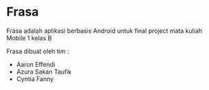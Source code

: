 # Frasa

Frasa adalah aplikasi berbasis Android untuk final project mata kuliah Mobile 1 kelas B 

Frasa dibuat oleh tim :
- Aaron Effendi
- Azura Sakan Taufik
- Cyntia Fanny
